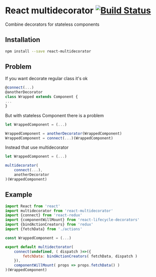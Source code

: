 # React multidecorator [![Build Status](https://travis-ci.org/babotech/react-multidecorator.svg?branch=master)](https://travis-ci.org/babotech/react-multidecorator)

Combine decorators for stateless components

## Installation

```bash
npm install --save react-multidecorator
```

## Problem 

If you want decorate regular class it's ok

```javascript
@connect(...)
@anotherDecorator
class Wrapped extends Component {
...
}
```

But with stateless Component there is a problem
```javascript
let WrappedComponent = (...)

WrappedComponent = anotherDecorator(WrappedComponent)
WrappedComponent = connect(...)(WrappedComponent)
```

Instead that use multidecorator

```javascript
let WrappedComponent = (...)

multidecorator(
    connect(...),
    anotherDecorator
)(WrappedComponent)
```

## Example

```javascript
import React from 'react'
import multidecorator from 'react-multidecorator'
import {connect} from 'react-redux'
import {componentWillMount} from 'react-lifecycle-decorators'
import {bindActionCreators} from 'redux'
import {fetchData} from './actions'

const WrappedComponent = (...)

export default multidectorator(
    connect(undefined, ( dispatch )=>({
        fetchData: bindActionCreators( fetchData, dispatch )
    }),
    componentWillMount( props => props.fetchData() )
)(WrappedComponent)

```
